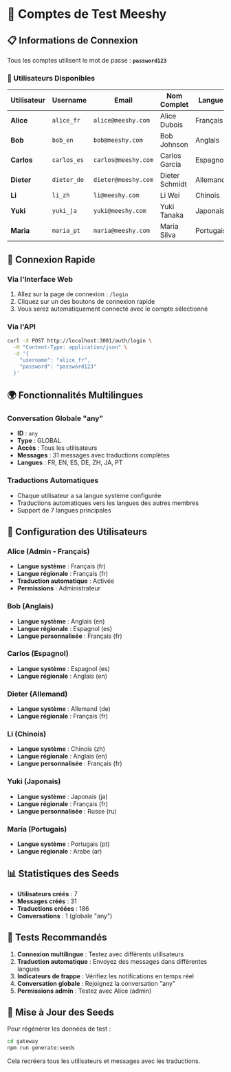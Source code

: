 # 🧪 Comptes de Test Meeshy

## 📋 Informations de Connexion

Tous les comptes utilisent le mot de passe : **`password123`**

### 👥 Utilisateurs Disponibles

| Utilisateur | Username | Email | Nom Complet | Langue | Rôle |
|-------------|----------|-------|-------------|--------|------|
| **Alice** | `alice_fr` | `alice@meeshy.com` | Alice Dubois | Français | **ADMIN** |
| **Bob** | `bob_en` | `bob@meeshy.com` | Bob Johnson | Anglais | User |
| **Carlos** | `carlos_es` | `carlos@meeshy.com` | Carlos García | Espagnol | User |
| **Dieter** | `dieter_de` | `dieter@meeshy.com` | Dieter Schmidt | Allemand | User |
| **Li** | `li_zh` | `li@meeshy.com` | Li Wei | Chinois | User |
| **Yuki** | `yuki_ja` | `yuki@meeshy.com` | Yuki Tanaka | Japonais | User |
| **Maria** | `maria_pt` | `maria@meeshy.com` | Maria Silva | Portugais | User |

## 🚀 Connexion Rapide

### Via l'Interface Web
1. Allez sur la page de connexion : `/login`
2. Cliquez sur un des boutons de connexion rapide
3. Vous serez automatiquement connecté avec le compte sélectionné

### Via l'API
```bash
curl -X POST http://localhost:3001/auth/login \
  -H "Content-Type: application/json" \
  -d '{
    "username": "alice_fr",
    "password": "password123"
  }'
```

## 🌍 Fonctionnalités Multilingues

### Conversation Globale "any"
- **ID** : `any`
- **Type** : GLOBAL
- **Accès** : Tous les utilisateurs
- **Messages** : 31 messages avec traductions complètes
- **Langues** : FR, EN, ES, DE, ZH, JA, PT

### Traductions Automatiques
- Chaque utilisateur a sa langue système configurée
- Traductions automatiques vers les langues des autres membres
- Support de 7 langues principales

## 🔧 Configuration des Utilisateurs

### Alice (Admin - Français)
- **Langue système** : Français (fr)
- **Langue régionale** : Français (fr)
- **Traduction automatique** : Activée
- **Permissions** : Administrateur

### Bob (Anglais)
- **Langue système** : Anglais (en)
- **Langue régionale** : Espagnol (es)
- **Langue personnalisée** : Français (fr)

### Carlos (Espagnol)
- **Langue système** : Espagnol (es)
- **Langue régionale** : Anglais (en)

### Dieter (Allemand)
- **Langue système** : Allemand (de)
- **Langue régionale** : Français (fr)

### Li (Chinois)
- **Langue système** : Chinois (zh)
- **Langue régionale** : Anglais (en)
- **Langue personnalisée** : Français (fr)

### Yuki (Japonais)
- **Langue système** : Japonais (ja)
- **Langue régionale** : Français (fr)
- **Langue personnalisée** : Russe (ru)

### Maria (Portugais)
- **Langue système** : Portugais (pt)
- **Langue régionale** : Arabe (ar)

## 📊 Statistiques des Seeds

- **Utilisateurs créés** : 7
- **Messages créés** : 31
- **Traductions créées** : 186
- **Conversations** : 1 (globale "any")

## 🎯 Tests Recommandés

1. **Connexion multilingue** : Testez avec différents utilisateurs
2. **Traduction automatique** : Envoyez des messages dans différentes langues
3. **Indicateurs de frappe** : Vérifiez les notifications en temps réel
4. **Conversation globale** : Rejoignez la conversation "any"
5. **Permissions admin** : Testez avec Alice (admin)

## 🔄 Mise à Jour des Seeds

Pour régénérer les données de test :
```bash
cd gateway
npm run generate:seeds
```

Cela recréera tous les utilisateurs et messages avec les traductions.
